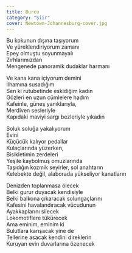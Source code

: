 ```yaml
---
title: Burcu
category: "Şiir"
cover: Newtown-Johannesburg-cover.jpg
---
```


Bu kokunun dışına taşıyorum<br/>
Ve yüreklendiriyorum zamanı<br/>
Epey olmuştu soyunmayalı<br/>
Zırhlarımızdan<br/>
Mengenede panoramik dudaklar harmanı<br/>

Ve kana kana içiyorum demini<br/>
İlhamına susadığım<br/>
Sen ki rutubetinde eskidiğim kadın<br/>
Gözleri en uzun cümlelere hadım<br/>
Kafeinle, güneş yanıklarıyla,<br/>
Merdiven sesleriyle<br/>
Kapıdaki maviyi sargı bezleriyle yıkadın<br/>

Soluk soluğa yakalıyorum<br/>
Evini<br/>
Küçücük kalıyor pedallar<br/>
Kulaçlarında yüzerken,<br/>
Bisikletimin zerdeleri<br/>
Yeşile kaybolmuş omuzlarında<br/>
Taşıdığın kozmik seyirler, sol anahtarın<br/>
Kelebekte değil, alaborada yükseliyor kanatların<br/>

Denizden toplanmasa ölecek<br/>
Belki gurur duyacak kendisiyle<br/>
Belki balkona çıkaracak solungaçlarını<br/>
Kafesini havalandıracak vücudunun<br/>
Ayakkaplarını silecek<br/>
Lokomotiflere tükürecek<br/>
Ama eminim, eminim ki<br/>
Bulutlara karışacak yine de<br/>
Tellerine asacak kendini direklerin<br/>
Kuruyan evin duvarlarına özenecek<br/>
